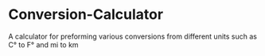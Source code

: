 # Conversion-Calculator
A calculator for preforming various conversions from different units such as C° to F° and mi to km
